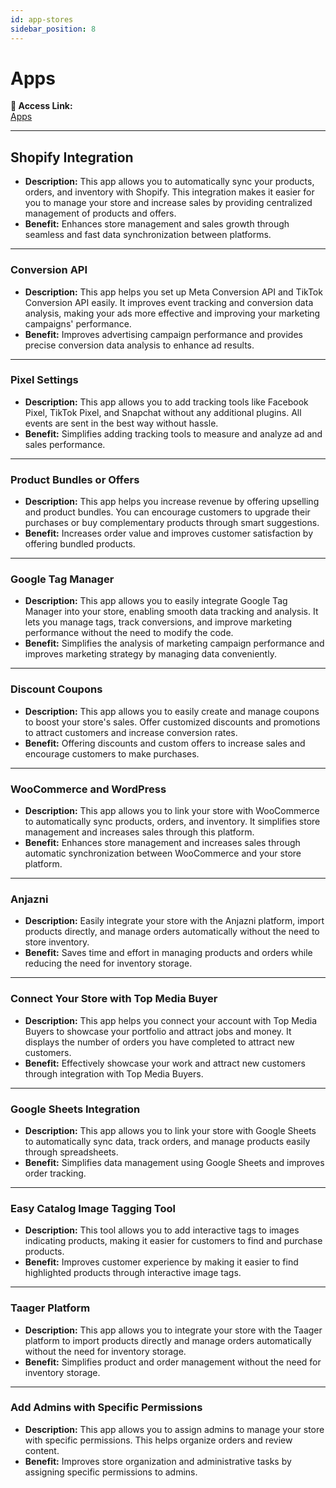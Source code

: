 ```yaml
---
id: app-stores
sidebar_position: 8
---
```


# Apps

**🔗 Access Link:**  
[Apps](https://app.easy-orders.net/#/plugins)

---

## **Shopify Integration**

- **Description:** This app allows you to automatically sync your products, orders, and inventory with Shopify. This integration makes it easier for you to manage your store and increase sales by providing centralized management of products and offers.
- **Benefit:** Enhances store management and sales growth through seamless and fast data synchronization between platforms.

---

### **Conversion API**

- **Description:** This app helps you set up Meta Conversion API and TikTok Conversion API easily. It improves event tracking and conversion data analysis, making your ads more effective and improving your marketing campaigns' performance.
- **Benefit:** Improves advertising campaign performance and provides precise conversion data analysis to enhance ad results.

---

### **Pixel Settings**

- **Description:** This app allows you to add tracking tools like Facebook Pixel, TikTok Pixel, and Snapchat without any additional plugins. All events are sent in the best way without hassle.
- **Benefit:** Simplifies adding tracking tools to measure and analyze ad and sales performance.

---

### **Product Bundles or Offers**

- **Description:** This app helps you increase revenue by offering upselling and product bundles. You can encourage customers to upgrade their purchases or buy complementary products through smart suggestions.
- **Benefit:** Increases order value and improves customer satisfaction by offering bundled products.

---

### **Google Tag Manager**

- **Description:** This app allows you to easily integrate Google Tag Manager into your store, enabling smooth data tracking and analysis. It lets you manage tags, track conversions, and improve marketing performance without the need to modify the code.
- **Benefit:** Simplifies the analysis of marketing campaign performance and improves marketing strategy by managing data conveniently.

---

### **Discount Coupons**

- **Description:** This app allows you to easily create and manage coupons to boost your store's sales. Offer customized discounts and promotions to attract customers and increase conversion rates.
- **Benefit:** Offering discounts and custom offers to increase sales and encourage customers to make purchases.

---

### **WooCommerce and WordPress**

- **Description:** This app allows you to link your store with WooCommerce to automatically sync products, orders, and inventory. It simplifies store management and increases sales through this platform.
- **Benefit:** Enhances store management and increases sales through automatic synchronization between WooCommerce and your store platform.

---

### **Anjazni**

- **Description:** Easily integrate your store with the Anjazni platform, import products directly, and manage orders automatically without the need to store inventory.
- **Benefit:** Saves time and effort in managing products and orders while reducing the need for inventory storage.

---

### **Connect Your Store with Top Media Buyer**

- **Description:** This app helps you connect your account with Top Media Buyers to showcase your portfolio and attract jobs and money. It displays the number of orders you have completed to attract new customers.
- **Benefit:** Effectively showcase your work and attract new customers through integration with Top Media Buyers.

---

### **Google Sheets Integration**

- **Description:** This app allows you to link your store with Google Sheets to automatically sync data, track orders, and manage products easily through spreadsheets.
- **Benefit:** Simplifies data management using Google Sheets and improves order tracking.

---

### **Easy Catalog Image Tagging Tool**

- **Description:** This tool allows you to add interactive tags to images indicating products, making it easier for customers to find and purchase products.
- **Benefit:** Improves customer experience by making it easier to find highlighted products through interactive image tags.

---

### **Taager Platform**

- **Description:** This app allows you to integrate your store with the Taager platform to import products directly and manage orders automatically without the need for inventory storage.
- **Benefit:** Simplifies product and order management without the need for inventory storage.

---

### **Add Admins with Specific Permissions**

- **Description:** This app allows you to assign admins to manage your store with specific permissions. This helps organize orders and review content.
- **Benefit:** Improves store organization and administrative tasks by assigning specific permissions to admins.
